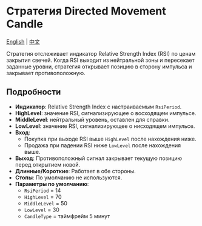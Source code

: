 # Стратегия Directed Movement Candle
[English](README.md) | [中文](README_cn.md)

Стратегия отслеживает индикатор Relative Strength Index (RSI) по ценам закрытия свечей. Когда RSI выходит из нейтральной зоны и пересекает заданные уровни, стратегия открывает позицию в сторону импульса и закрывает противоположную.

## Подробности

- **Индикатор**: Relative Strength Index с настраиваемым `RsiPeriod`.
- **HighLevel**: значение RSI, сигнализирующее о восходящем импульсе.
- **MiddleLevel**: нейтральный уровень, оставлен для справки.
- **LowLevel**: значение RSI, сигнализирующее о нисходящем импульсе.
- **Вход**:
  - Покупка при выходе RSI выше `HighLevel` после нахождения ниже.
  - Продажа при падении RSI ниже `LowLevel` после нахождения выше.
- **Выход**: Противоположный сигнал закрывает текущую позицию перед открытием новой.
- **Длинные/Короткие**: Работает в обе стороны.
- **Стопы**: По умолчанию не используются.
- **Параметры по умолчанию**:
  - `RsiPeriod` = 14
  - `HighLevel` = 70
  - `MiddleLevel` = 50
  - `LowLevel` = 30
  - `CandleType` = таймфрейм 5 минут
